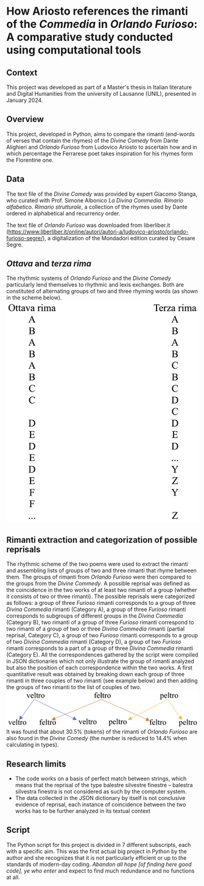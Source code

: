
# How Ariosto references the rimanti of the _Commedia_ in _Orlando Furioso_: A comparative study conducted using computational tools

## Context
This project was developed as part of a Master's thesis in Italian literature and Digital Humanities from the university of Lausanne (UNIL), presented in January 2024. 

## Overview
This project, developed in Python, aims to compare the rimanti (end-words of verses that contain the rhymes) of the _Divine Comedy_ from Dante Alighieri and _Orlando Furioso_ from Ludovico Ariosto to ascertain how and in which percentage the Ferrarese poet takes inspiration for his rhymes form the Florentine one.

## Data
The text file of the _Divine Comedy_ was provided by expert Giacomo Stanga, who curated with Prof. Simone Albonico _La Divina Commedia. Rimario alfabetico. Rimario strutturale_, a collection of the rhymes used by Dante ordered in alphabetical and recurrency order.

The text file of _Orlando Furioso_ was downloaded from liberliber.it (https://www.liberliber.it/online/autori/autori-a/ludovico-ariosto/orlando-furioso-segre/), a digitalization of the Mondadori edition curated by Cesare Segre.

## _Ottava_ and _terza rima_
The rhythmic systems of _Orlando Furioso_ and the _Divine Comedy_ particularly lend themselves to rhythmic and lexis exchanges. Both are constituted of alternating groups of two and three rhyming words (as shown in the scheme below). 
![illustration](images/Ottava_rima.png)

## Rimanti extraction and categorization of possible reprisals
The rhythmic scheme of the two poems were used to extract the rimanti and assembling lists of groups of two and three rimanti that rhyme between them. The groups of rimanti from _Orlando Furioso_ were then compared to the groups from the _Divine Commedy_. A possible reprisal was defined as the coincidence in the two works of at least two rimanti of a group (whether it consists of two or three rimanti). The possible reprisals were categorized as follows: a group of three _Furioso_ rimanti corresponds to a group of three _Divina Commedia_ rimanti (Category A), a group of three _Furioso_ rimanti corresponds to subgroups of different groups in the _Divina Commedia_ (Category B), two rimanti of a group of three _Furioso_ rimanti correspond to two rimanti of a group of two or three _Divina Commedia_ rimanti (partial reprisal, Category C), a group of two _Furioso_ rimanti corresponds to a group of two _Divina Commedia_ rimanti (Category D), a group of two _Furioso_ rimanti corresponds to a part of a group of three _Divina Commedia_ rimanti (Category E). All the correspondences gathered by the script were compiled in JSON dictionaries which not only illustrate the group of rimanti analyzed but also the position of each correspondence within the two works. 
A first quantitative result was obtained by breaking down each group of three rimanti in three couples of two rimanti (see example below) and then adding the groups of two rimanti to the list of couples of two.
![illustration](images/veltro.png)
It was found that about 30.5% (tokens) of the rimanti of _Orlando Furioso_ are also found in the _Divine Comedy_ (the number is reduced to 14.4% when calculating in types).

## Research limits
- The code works on a basis of perfect match between strings, which means that the reprisal of the type balestre silvestre finestre – balestra silvestra finestra is not considered as such by the computer system.
- The data collected in the JSON dictionary by itself is not conclusive evidence of reprisal, each instance of coincidence between the two works has to be further analyzed in its textual context

## Script
The Python script for this project is divided in 7 different subscripts, each with a specific aim. This was the first actual big project in Python by the author and she recognizes that it is not particularly efficient or up to the standards of modern-day coding. _Abandon all hope [of finding here good code], ye who enter_ and expect to find much redundance and no functions at all.